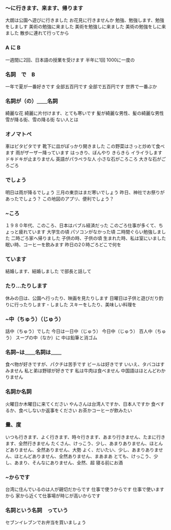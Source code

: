 ### 〜に行きます、来ます、帰ります
大朗は公園へ遊びに行きました
お花見に行きませんか
勉強、勉強します、勉強をしましす
美術の勉強に来ました
美術を勉強しに来ました
美術の勉強をしに来ました
散歩に連れて行ってから

### A に B
一週間に2回、日本語の授業を受けます
半年に1回
1000に一度の

### 名詞　で　B
一年で夏が一番好きです
全部五百円です
全部で五百円です
世界で一番ぶか

### 名詞が（の）＿＿名詞
綺麗な花
綺麗に片付けます、とても寒いです
髪が綺麗な男性、髪の綺麗な男性
雪が降る街、雪の降る街
ない人とは

### オノマトペ
車はピタピタです
靴下に皿がぽっかり開きました
この野菜はさっと炒めて食べます
雨がザーザー降っています
はっきり、ぼんやり
きらきら
イライラします
ドキドキが止まりません
英語がパラペラな人
小さな石がころころ
大きな石がごろごろ

### でしょう
明日は雨が降るでしょう
三月の東京はまだ寒いでしょう
昨日、神社でお祭りがあったでしょう？
この地図のアプリ、便利でしょう？

### ~ころ
１９８０年代、このころ、日本はバブル経済だった
このごろ仕事が多くて、ちょっと疲れています
大学生の頃
パソコンがなかった頃
二時間ぐらい勉強しました
二時ごろ家へ帰りました
子供の時、子供の頃
生まれた時、私は室にいました
眠い時、コーヒーを飲みます
昨日の2０時ごろどこで何を

### ています
結婚します、結婚しました
で部長と話して

### たり...たりします
休みの日は、公園へ行ったり、映画を見たりします
日曜日は子供と遊びだり釣りに行ったりします・しました
スキーをしたり、美味しい料理を

### ~中（ちゅう）（じゅう）
話中（ちゅう）でした
今日は一日中（じゅう）
今日中（じゅう）
百人中（ちゅう）
スープの中（なか）に
中は鉛筆と消ゴム

### 名詞~は＿＿名詞は＿＿
食べ物が好きですが、パクチは苦手です
ビールは好きです
いいえ、タバコはすみません
私と弟は野球が好きです
私は牛肉は食べません
中国語はほとんどわかりません

### 名詞か名詞
火曜日か木曜日に来てください
やんさんは台湾人ですか、日本人ですか
食べするか、食べしないか返事をください
お茶かコーヒーが飲みたい

### 量、度
いつも行きます、よく行きます、時々行きます、あまり行きません、たまに行きます、全然行きません
たくさん、けっこう、少し、あまりありません、ほとんどありません、全然ありません、大勢
よく、だいたい、少し、あまりありません、ほとんどありません、全然ありません、まあまあ
とても、けっこう、少し、あまり、そんなにありません、全然、超
寝る前にお酒

### ~からです
台湾に住んでいるのは人が親切だからです
仕事で使うからです
仕事で使いますから
家から近くて仕事場が時じが高いからです

### 名詞という名詞　っていう
セブンイレブンでお弁当を買いましょう



